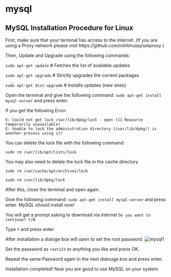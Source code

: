 # mysql
<h2> MySQL Installation Procedure for Linux </h2>
First, make sure that your terminal has access to the internet. (If you are using a Proxy network please visit https://github.com/rohitmulay/setproxy )

Then, Update and Upgrade using the following commands: 

`sudo apt-get update`        # Fetches the list of available updates

`sudo apt-get upgrade`       # Strictly upgrades the current packages

`sudo apt-get dist-upgrade`  # Installs updates (new ones)

Open the terminal and give the following command: 
`sudo apt-get install mysql-server` and press enter. 

If you get the following Error: 

    E: Could not get lock /var/lib/dpkg/lock - open (11 Resource temporarily unavailable)
    E: Unable to lock the administration directory (/var/lib/dpkg/) is another process using it?  
    
You can delete the lock file with the following command:

`sudo rm /var/lib/apt/lists/lock`

You may also need to delete the lock file in the cache directory

`sudo rm /var/cache/apt/archives/lock`

`sudo rm /var/lib/dpkg/lock`

After this, close the terminal and open again.

Give the following command: 
`sudo apt-get install mysql-server` and press enter. 
MySQL should install now! 

You will get a prompt asking to download via internet `Do you want to continue? Y/N`

Type `Y` and press enter. 

After installation a dialoge box will open to set the root password.
<img src="https://image.ibb.co/fiG2P5/mysql1.png" alt="mysql1" border="0"> 

Set the password as `root123` or anything you like and press OK. 

Repeat the same Password again in the next dialouge box and press enter. 

Installation completed! Now you are good to use MySQL on your system.
